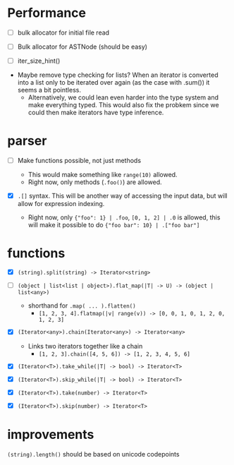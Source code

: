 
# Performance

- [ ] bulk allocator for initial file read
- [ ] Bulk allocator for ASTNode (should be easy)

- [ ] iter_size_hint() 
- Maybe remove type checking for lists? When an iterator is converted into a
  list only to be iterated over again (as the case with .sum()) it seems a bit
  pointless.
  - Alternatively, we could lean even harder into the type system and make
    everything typed. This would also fix the probkem since we could then make
    iterators have type inference.

# parser

- [ ] Make functions possible, not just methods
  - This would make something like `range(10)` allowed.
  - Right now, only methods (`.foo()`) are allowed.

- [x] `.[]` syntax. This will be another way of accessing the input data, but
  will allow for expression indexing.
  - Right now, only `{"foo": 1} | .foo`, `[0, 1, 2] | .0` is allowed, this will
    make it possible to do `{"foo bar": 10} | .["foo bar"]`


# functions

- [x] `(string).split(string) -> Iterator<string>`

- [ ] `(object | list<list | object>).flat_map(|T| -> U) -> (object | list<any>)`
  - shorthand for `.map( ... ).flatten()`
    - `[1, 2, 3, 4].flatmap(|v| range(v)) -> [0, 0, 1, 0, 1, 2, 0, 1, 2, 3]`

- [x] `(Iterator<any>).chain(Iterator<any>) -> Iterator<any>`
  - Links two iterators together like a chain
    - `[1, 2, 3].chain([4, 5, 6]) -> [1, 2, 3, 4, 5, 6]`

- [x] `(Iterator<T>).take_while(|T| -> bool) -> Iterator<T>`
- [x] `(Iterator<T>).skip_while(|T| -> bool) -> Iterator<T>`
- [x] `(Iterator<T>).take(number) -> Iterator<T>`
- [x] `(Iterator<T>).skip(number) -> Iterator<T>`



# improvements

`(string).length()` should be based on unicode codepoints
